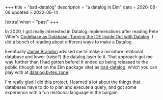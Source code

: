 +++
title = "bad-datalog"
description = "a datalog in Elm"
date = 2020-08-06
updated = 2022-06-14

[extra]
when = "past"
+++

In 2020, I got really interested in Datalog implemenations after reading Pete Vilter's [Codebase as Database: Turning the IDE Inside Out with Datalog](https://petevilter.me/post/datalog-typechecking/).
I did a bunch of reading about different ways to make a Datalog.

Eventually [Jamie Brandon](https://www.scattered-thoughts.net/) advised me to make a miniature relational database and lower (raise?) the datalog layer to it.
That approach got me way further than I had gotten before!
It ended up being released to the public (though not on the Elm package site) as [bad-datalog](https://git.bytes.zone/brian/bad-datalog), which you can play with at [datalog.bytes.zone](https://datalog.bytes.zone/).

I'm really glad I did this project; I learned a lot about the things that databases have to do to plan and execute a query, and got some experience with a fun relational language in the bargain.